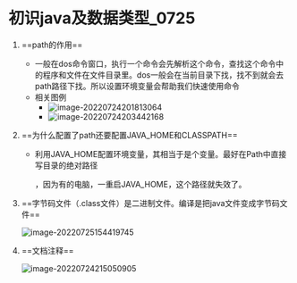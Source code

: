 # 初识java及数据类型_0725

1. ==path的作用==

   + 一般在dos命令窗口，执行一个命令会先解析这个命令，查找这个命令中的程序和文件在文件目录里。dos一般会在当前目录下找，找不到就会去path路径下找。所以设置环境变量会帮助我们快速使用命令
   + 相关图例
     + ![image-20220724201813064](https://dawn1314.oss-cn-beijing.aliyuncs.com/typora202207251011246.png)
     + ![image-20220724203442168](https://dawn1314.oss-cn-beijing.aliyuncs.com/typora202207251011582.png)

2. ==为什么配置了path还要配置JAVA_HOME和CLASSPATH==

   * 利用JAVA_HOME配置环境变量，其相当于是个变量。最好在Path中直接写目录的绝对路径

     ，因为有的电脑，一重启JAVA_HOME，这个路径就失效了。

3. ==字节码文件（.class文件）是二进制文件。编译是把java文件变成字节码文件==

   ![image-20220725154419745](https://dawn1314.oss-cn-beijing.aliyuncs.com/202207251544802.png)

4. ==文档注释==

   ![image-20220724215050905](https://dawn1314.oss-cn-beijing.aliyuncs.com/202207251613013.png)